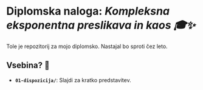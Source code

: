 # Diplomska naloga: *Kompleksna eksponentna preslikava in kaos 🎓✨*

Tole je repozitorij za mojo diplomsko. Nastajal bo sproti čez leto.

## Vsebina? 📂

- **`01-dispozicija/`**: Slajdi za kratko predstavitev.

